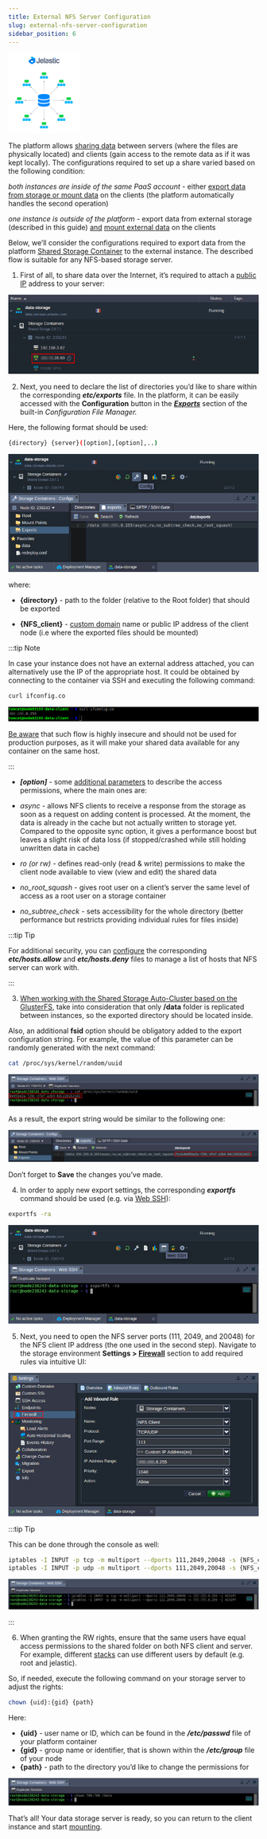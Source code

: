 ```yaml
---
title: External NFS Server Configuration
slug: external-nfs-server-configuration
sidebar_position: 6
---
```


<!-- ## External NFS Server Configuration -->

<div style={{
    display: 'grid',
    gridTemplateColumns: '0.15fr 1fr'
}}>
<div>

![Locale Dropdown](./img/ExternalNFSServerConfiguration/01-external-storage-server.png)

</div>

<div>

The platform allows [sharing data](https://cloudmydc.com/) between servers (where the files are physically located) and clients (gain access to the remote data as if it was kept locally). The configurations required to set up a share varied based on the following condition:

_both instances are inside of the same PaaS account_ - either [export data](https://cloudmydc.com/)[ from storage or mount data](https://cloudmydc.com/) on the clients (the platform automatically handles the second operation)

</div>

</div>

_one instance is outside of the platform_ - export data from external storage (described in this guide) <u>and</u> [mount external data](https://cloudmydc.com/) on the clients

Below, we’ll consider the configurations required to export data from the platform [Shared Storage Container](https://cloudmydc.com/) to the external instance. The described flow is suitable for any NFS-based storage server.

1. First of all, to share data over the Internet, it’s required to attach a [public IP](https://cloudmydc.com/) address to your server:

<div style={{
    display:'flex',
    justifyContent: 'center',
    margin: '0 0 1rem 0'
}}>

![Locale Dropdown](./img/ExternalNFSServerConfiguration/02-shared-storage-with-public-ip.png)

</div>

2. Next, you need to declare the list of directories you’d like to share within the corresponding **_etc/exports_** file. In the platform, it can be easily accessed with the **Configuration** button in the **_[Exports](https://cloudmydc.com/)_** section of the built-in _Configuration File Manager._

Here, the following format should be used:

```bash
{directory} {server}([option],[option],..)
```

<div style={{
    display:'flex',
    justifyContent: 'center',
    margin: '0 0 1rem 0'
}}>

![Locale Dropdown](./img/ExternalNFSServerConfiguration/03-exports-configuration-file.png)

</div>

where:

- **{directory}** - path to the folder (relative to the Root folder) that should be exported

- **{NFS_client}** - [custom domain](https://cloudmydc.com/) name or public IP address of the client node (i.e where the exported files should be mounted)

:::tip Note

In case your instance does not have an external address attached, you can alternatively use the IP of the appropriate host. It could be obtained by connecting to the container via SSH and executing the following command:

```bash
curl ifconfig.co
```

<div style={{
    display:'flex',
    justifyContent: 'center',
    margin: '0 0 1rem 0'
}}>

![Locale Dropdown](./img/ExternalNFSServerConfiguration/04-storage-host-ip.png)

</div>

<u>Be aware</u> that such flow is highly insecure and should not be used for production purposes, as it will make your shared data available for any container on the same host.

:::

- **_[option]_** - some [additional parameters](https://cloudmydc.com/) to describe the access permissions, where the main ones are:

- _async_ - allows NFS clients to receive a response from the storage as soon as a request on adding content is processed. At the moment, the data is already in the cache but not actually written to storage yet. Compared to the opposite sync option, it gives a performance boost but leaves a slight risk of data loss (if stopped/crashed while still holding unwritten data in cache)
- _ro (or rw)_ - defines read-only (read & write) permissions to make the client node available to view (view and edit) the shared data
- _no_root_squash_ - gives root user on a client’s server the same level of access as a root user on a storage container
- _no_subtree_check_ - sets accessibility for the whole directory (better performance but restricts providing individual rules for files inside)

:::tip Tip

For additional security, you can [configure](https://cloudmydc.com/) the corresponding **_etc/hosts.allow_** and **_etc/hosts.deny_** files to manage a list of hosts that NFS server can work with.

:::

3. <u>When working with the <a href="/">Shared Storage Auto-Cluster</a> based on the GlusterFS</u>, take into consideration that only <b>/data</b> folder is replicated between instances, so the exported directory should be located inside.

Also, an additional **fsid** option should be obligatory added to the export configuration string. For example, the value of this parameter can be randomly generated with the next command:

```bash
cat /proc/sys/kernel/random/uuid
```

<div style={{
    display:'flex',
    justifyContent: 'center',
    margin: '0 0 1rem 0'
}}>

![Locale Dropdown](./img/ExternalNFSServerConfiguration/05-generate-random-fsid.png)

</div>

As a result, the export string would be similar to the following one:

<div style={{
    display:'flex',
    justifyContent: 'center',
    margin: '0 0 1rem 0'
}}>

![Locale Dropdown](./img/ExternalNFSServerConfiguration/06-export-configs-for-glusterfs-storage.png)

</div>

Don’t forget to **Save** the changes you’ve made.

4. In order to apply new export settings, the corresponding **_exportfs_** command should be used (e.g. via [Web SSH](https://cloudmydc.com/)):

```bash
exportfs -ra
```

<div style={{
    display:'flex',
    justifyContent: 'center',
    margin: '0 0 1rem 0'
}}>

![Locale Dropdown](./img/ExternalNFSServerConfiguration/07-apply-new-export-settings.png)

</div>

5. Next, you need to open the NFS server ports (111, 2049, and 20048) for the NFS client IP address (the one used in the second step). Navigate to the storage environment **Settings > [Firewall](https://cloudmydc.com/)** section to add required rules via intuitive UI:

<div style={{
    display:'flex',
    justifyContent: 'center',
    margin: '0 0 1rem 0'
}}>

![Locale Dropdown](./img/ExternalNFSServerConfiguration/08-configure-firewall-rules-via-ui.png)

</div>

:::tip Tip

This can be done through the console as well:

```bash
iptables -I INPUT -p tcp -m multiport --dports 111,2049,20048 -s {NFS_client} -j ACCEPT
iptables -I INPUT -p udp -m multiport --dports 111,2049,20048 -s {NFS_client} -j ACCEPT
```

<div style={{
    display:'flex',
    justifyContent: 'center',
    margin: '0 0 1rem 0'
}}>

![Locale Dropdown](./img/ExternalNFSServerConfiguration/09-configure-iptables-rules-via-ssh.png)

</div>

:::

6. When granting the RW rights, ensure that the same users have equal access permissions to the shared folder on both NFS client and server. For example, different [stacks](https://cloudmydc.com/) can use different users by default (e.g. root and jelastic).

So, if needed, execute the following command on your storage server to adjust the rights:

```bash
chown {uid}:{gid} {path}
```

Here:

- **{uid}** - user name or ID, which can be found in the **_/etc/passwd_** file of your platform container
- **{gid}** - group name or identifier, that is shown within the **_/etc/group_** file of your node
- **{path}** - path to the directory you’d like to change the permissions for

<div style={{
    display:'flex',
    justifyContent: 'center',
    margin: '0 0 1rem 0'
}}>

![Locale Dropdown](./img/ExternalNFSServerConfiguration/10-change-folder-access-rights.png)

</div>

That’s all! Your data storage server is ready, so you can return to the client instance and start [mounting](https://cloudmydc.com/).
